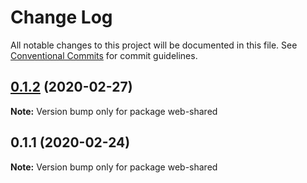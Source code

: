 # Change Log

All notable changes to this project will be documented in this file.
See [Conventional Commits](https://conventionalcommits.org) for commit guidelines.

## [0.1.2](https://github.com/ardakkk/monorepo-lerna-vue/compare/web-shared@0.1.1...web-shared@0.1.2) (2020-02-27)

**Note:** Version bump only for package web-shared





## 0.1.1 (2020-02-24)

**Note:** Version bump only for package web-shared
